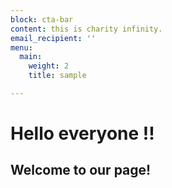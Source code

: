 ```yaml
---
block: cta-bar
content: this is charity infinity.
email_recipient: ''
menu:
  main:
    weight: 2
    title: sample

---
```

# Hello everyone !!

## Welcome to our page!